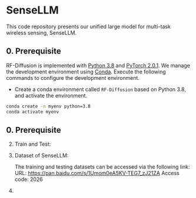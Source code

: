 # SenseLLM
This code repository presents our unified large model for multi-task wireless sensing, SenseLLM.

## 0. Prerequisite

RF-Diffusion is implemented with [Python 3.8](https://www.python.org/downloads/release/python-380/) and [PyTorch 2.0.1](https://pytorch.org/get-started/previous-versions/). We manage the development environment using [Conda](https://docs.conda.io/en/latest/). Execute the following commands to configure the development environment.

- Create a conda environment called `RF-Diffusion` based on Python 3.8, and activate the environment.

```bash
conda create -n myenv python=3.8
conda activate myenv
```




## 0. Prerequisite
2. Train and Test: 
   
3. Dataset of SenseLLM:

   The training and testing datasets can be accessed via the following link:
   URL: https://pan.baidu.com/s/1Umom0eA5KV-TEG7_zJ21ZA
   Access code: 2026

4. 
